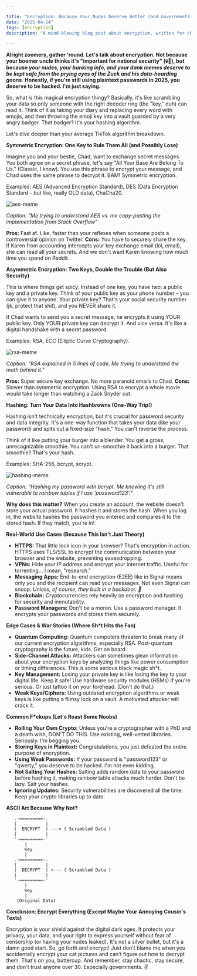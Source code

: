 ```yaml
---

title: "Encryption: Because Your Nudes Deserve Better (and Governments Suck)"
date: "2025-04-14"
tags: [encryption]
description: "A mind-blowing blog post about encryption, written for chaotic Gen Z engineers."

---
```


**Alright zoomers, gather 'round. Let's talk about encryption. Not because your boomer uncle thinks it's "important for national security" (💀🙏), but because *your nudes, your banking info, and your dank memes deserve to be kept safe from the prying eyes of the Zuck and his data-hoarding goons.* Honestly, if you're still using plaintext passwords in 2025, you deserve to be hacked. I'm just saying.**

So, what *is* this magical encryption thingy? Basically, it's like scrambling your data so only someone with the right decoder ring (the "key," duh) can read it. Think of it as taking your diary and replacing every word with emojis, and then throwing the emoji key into a vault guarded by a very angry badger. That badger? It's your hashing algorithm.

Let's dive deeper than your average TikTok algorithm breakdown.

**Symmetric Encryption: One Key to Rule Them All (and Possibly Lose)**

Imagine you and your bestie, Chad, want to exchange secret messages. You both agree on a secret phrase, let's say "All Your Base Are Belong To Us." (Classic, I know). You use this phrase to encrypt your message, and Chad uses the same phrase to decrypt it. BAM! Symmetric encryption.

Examples: AES (Advanced Encryption Standard), DES (Data Encryption Standard – but like, really OLD data), ChaCha20.

![aes-meme](https://i.imgflip.com/4qqw0t.jpg)

*Caption: "Me trying to understand AES vs. me copy-pasting the implementation from Stack Overflow"*

**Pros:** Fast af. Like, faster than your reflexes when someone posts a controversial opinion on Twitter.
**Cons:** You have to securely share the key. If Karen from accounting intercepts your key exchange email (lol, email), she can read all your secrets. And we don't want Karen knowing how much time you spend on Reddit.

**Asymmetric Encryption: Two Keys, Double the Trouble (But Also Security)**

This is where things get spicy. Instead of one key, you have *two*: a public key and a private key. Think of your public key as your phone number – you can give it to anyone. Your private key? That's your social security number (jk, protect that shit), and you NEVER share it.

If Chad wants to send you a secret message, he encrypts it using YOUR public key. Only YOUR private key can decrypt it. And vice versa. It's like a digital handshake with a secret password.

Examples: RSA, ECC (Elliptic Curve Cryptography).

![rsa-meme](https://i.imgflip.com/589242.jpg)

*Caption: "RSA explained in 5 lines of code. Me trying to understand the math behind it."*

**Pros:** Super secure key exchange. No more paranoid emails to Chad.
**Cons:** Slower than symmetric encryption. Using RSA to encrypt a whole movie would take longer than watching a Zack Snyder cut.

**Hashing: Turn Your Data Into Hashbrowns (One-Way Trip!)**

Hashing isn't technically encryption, but it's crucial for password security and data integrity. It's a one-way function that takes your data (like your password) and spits out a fixed-size "hash." You can't reverse the process.

Think of it like putting your burger into a blender. You get a gross, unrecognizable smoothie. You can't un-smoothie it back into a burger. That smoothie? That's your hash.

Examples: SHA-256, bcrypt, scrypt.

![hashing-meme](https://i.imgflip.com/1g1jpx.jpg)

*Caption: "Hashing my password with bcrypt. Me knowing it's still vulnerable to rainbow tables if I use 'password123'."*

**Why does this matter?** When you create an account, the website doesn't store your actual password. It hashes it and stores the hash. When you log in, the website hashes the password you entered and compares it to the stored hash. If they match, you're in!

**Real-World Use Cases (Because This Isn't Just Theory)**

*   **HTTPS:** That little lock icon in your browser? That's encryption in action. HTTPS uses TLS/SSL to encrypt the communication between your browser and the website, preventing eavesdropping.
*   **VPNs:** Hide your IP address and encrypt your internet traffic. Useful for torrenting... I mean, "research."
*   **Messaging Apps:** End-to-end encryption (E2EE) like in Signal means only you and the recipient can read your messages. Not even Signal can snoop. *Unless, of course, they built in a backdoor. 🤔*
*   **Blockchain:** Cryptocurrencies rely heavily on encryption and hashing for security and immutability.
*   **Password Managers:** Don't be a moron. Use a password manager. It encrypts your passwords and stores them securely.

**Edge Cases & War Stories (Where Sh\*t Hits the Fan)**

*   **Quantum Computing:** Quantum computers threaten to break many of our current encryption algorithms, especially RSA. Post-quantum cryptography is the future, kids. Get on board.
*   **Side-Channel Attacks:** Attackers can sometimes glean information about your encryption keys by analyzing things like power consumption or timing differences. This is some serious black magic sh\*t.
*   **Key Management:** Losing your private key is like losing the key to your digital life. Keep it safe! Use hardware security modules (HSMs) if you're serious. Or just tattoo it on your forehead. (Don't do that.)
*   **Weak Keys/Ciphers:** Using outdated encryption algorithms or weak keys is like putting a flimsy lock on a vault. A motivated attacker will crack it.

**Common F\*ckups (Let's Roast Some Noobs)**

*   **Rolling Your Own Crypto:** Unless you're a cryptographer with a PhD and a death wish, DON'T DO THIS. Use existing, well-vetted libraries. Seriously. I'm begging you.
*   **Storing Keys in Plaintext:** Congratulations, you just defeated the entire purpose of encryption.
*   **Using Weak Passwords:** If your password is "password123" or "qwerty," you deserve to be hacked. I'm not even kidding.
*   **Not Salting Your Hashes:** Salting adds random data to your password before hashing it, making rainbow table attacks much harder. Don't be lazy. Salt your hashes.
*   **Ignoring Updates:** Security vulnerabilities are discovered all the time. Keep your crypto libraries up to date.

**ASCII Art Because Why Not?**

```
   .-=========-.
   |           |
   |  ENCRYPT  | ---> ( Scrambled Data )
   |           |
   '-=========-'
       |
       Key
       |
   .-=========-.
   |           |
   |  DECRYPT  | <--- ( Scrambled Data )
   |           |
   '-=========-'
       |
       Key
       |
    (Original Data)
```

**Conclusion: Encrypt Everything (Except Maybe Your Annoying Cousin's Texts)**

Encryption is your shield against the digital dark ages. It protects your privacy, your data, and your right to express yourself without fear of censorship (or having your nudes leaked). It's not a silver bullet, but it's a damn good start. So, go forth and encrypt! Just don't blame me when you accidentally encrypt your cat pictures and can't figure out how to decrypt them. That's on you, buttercup. And remember, stay chaotic, stay secure, and don't trust anyone over 30. Especially governments. ✌️
